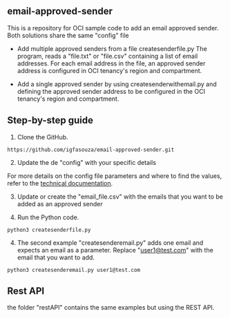 ## email-approved-sender

This is a repository for OCI sample code to add an email approved sender. Both solutions share the same "config" file 

- Add multiple approved senders from a file createsenderfile.py The program, reads a "file.txt" or "file.csv" containing a list of email addresses. For each email address in the file, an approved sender address is configured in OCI tenancy's region and compartment.  

- Add a single approved sender by using createsenderwithemail.py and defining the approved sender address to be configured in the OCI tenancy's region and compartment.


## Step-by-step guide

1. Clone the GitHub.
```
https://github.com/igfasouza/email-approved-sender.git
```

2. Update the de "config" with your specific details

For more details on the config file parameters and where to find the values, refer to the [technical documentation](https://docs.oracle.com/en-us/iaas/Content/API/Concepts/sdkconfig.htm).

3. Update or create the "email_file.csv" with the emails that you want to be added as an approved sender

3. Run the Python code.
```
python3 createsenderfile.py
```

4. The second example "createsenderemail.py" adds one email and expects an email as a parameter. Replace "user1@test.com" with the email that you want to add.
```
python3 createsenderemail.py user1@test.com
```

## Rest API

the folder "restAPI" contains the same examples but using the REST API. 

